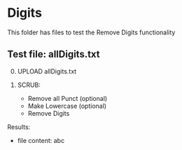 Digits
==========

This folder has files to test the Remove Digits functionality

## Test file: allDigits.txt

0. UPLOAD allDigits.txt

1. SCRUB: 
    - Remove all Punct (optional)
    - Make Lowercase (optional)
    - Remove Digits

Results:
- file content: abc
